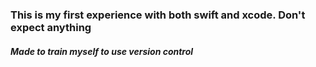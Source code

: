 ### This is my first experience with both swift and xcode. Don't expect anything

##### Made to train myself to use version control

